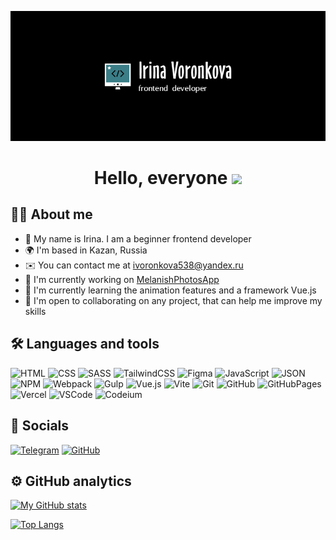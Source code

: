 ![Header](https://github.com/Afkeomre/Afkeomre/blob/main/assets/logo-black.png)

<h1 align="center"> Hello, everyone <img src="https://user-images.githubusercontent.com/18350557/176309783-0785949b-9127-417c-8b55-ab5a4333674e.gif"></h1>

## 👩‍💼 About me
* 🔭 My name is Irina. I am a beginner frontend developer 
* 🌍  I'm based in Kazan, Russia
* ✉️  You can contact me at [ivoronkova538@yandex.ru](mailto:ivoronkova538@yandex.ru)
* 🚀  I'm currently working on [MelanishPhotosApp](http://melanish-liart.vercel.app)
* 🧠  I'm currently learning the animation features and a framework Vue.js
* 🤝  I'm open to collaborating on any project, that can help me improve my skills

## 🛠 Languages and tools
![HTML](https://img.shields.io/badge/HTML-44505c?style=for-the-badge&logo=HTML5&logoColor=A52A2A)
![CSS](https://img.shields.io/badge/CSS-44505c?style=for-the-badge&logo=CSS3&logoColor=00008B)
![SASS](https://img.shields.io/badge/SASS-44505c?style=for-the-badge&logo=SASS)
![TailwindCSS](https://img.shields.io/badge/TailwindCSS-44505c?style=for-the-badge&logo=TailwindCSS)
![Figma](https://img.shields.io/badge/Figma-44505c?style=for-the-badge&logo=Figma)
![JavaScript](https://img.shields.io/badge/JavaScript-44505c?style=for-the-badge&logo=JavaScript)
![JSON](https://img.shields.io/badge/JSON-44505c?style=for-the-badge&logo=JSON)
![NPM](https://img.shields.io/badge/NPM-44505c?style=for-the-badge&logo=NPM&logoColor=A52A2A)
![Webpack](https://img.shields.io/badge/Webpack-44505c?style=for-the-badge&logo=Webpack)
![Gulp](https://img.shields.io/badge/Gulp-44505c?style=for-the-badge&logo=Gulp)
![Vue.js](https://img.shields.io/badge/Vue.js-44505c?style=for-the-badge&logo=Vue.js)
![Vite](https://img.shields.io/badge/Vite-44505c?style=for-the-badge&logo=Vite)
![Git](https://img.shields.io/badge/Git-44505c?style=for-the-badge&logo=Git)
![GitHub](https://img.shields.io/badge/GitHub-44505c?style=for-the-badge&logo=GitHub)
![GitHubPages](https://img.shields.io/badge/GitHubPages-44505c?style=for-the-badge&logo=GitHubPages)
![Vercel](https://img.shields.io/badge/Vercel-44505c?style=for-the-badge&logo=Vercel)
![VSCode](https://img.shields.io/badge/VSCode-44505c?style=for-the-badge)
![Codeium](https://img.shields.io/badge/Codeium-44505c?style=for-the-badge&logo=Codeium)

## 💬 Socials
[![Telegram](https://img.shields.io/badge/Telegram-44505c?style=for-the-badge&logo=Telegram)](https://t.me/afkeomre)
[![GitHub](https://img.shields.io/badge/GitHub-44505c?style=for-the-badge&logo=GitHub)](https://github.com/Afkeomre)

## ⚙️ GitHub analytics
[![My GitHub stats](https://github-readme-stats.vercel.app/api?username=Afkeomre&show_icons=true&theme=tokyonight)](https://github.com/anuraghazra/github-readme-stats)

[![Top Langs](https://github-readme-stats.vercel.app/api/top-langs/?username=Afkeomre&layout=donut-vertical&theme=tokyonight)](https://github.com/anuraghazra/github-readme-stats)
